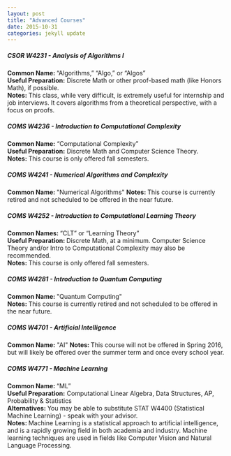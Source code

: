 ```yaml
---
layout: post
title: "Advanced Courses"
date: 2015-10-31 
categories: jekyll update
---
```


<h5>CSOR W4231 - Analysis of Algorithms I</h5>
<b>Common Name: </b>“Algorithms,”  “Algo,” or “Algos” <br>
<b>Useful Preparation:</b> Discrete Math or other proof-based math (like Honors Math), if possible.<br>
<b>Notes: </b>This class, while very difficult, is extremely useful for internship and job interviews. It covers algorithms from a theoretical perspective, with a focus on proofs.

<h5>COMS W4236 - Introduction to Computational Complexity</h5>
<b>Common Name:</b> “Computational Complexity”<br>
<b>Useful Preparation:</b> Discrete Math and Computer Science Theory.<br>
<b>Notes: </b>This course is only offered fall semesters.

<h5>COMS W4241 - Numerical Algorithms and Complexity </h5>
<b>Common Name: </b>"Numerical Algorithms"
<b>Notes: </b> This course is currently retired and not scheduled to be offered in the near future. 

<h5>COMS W4252 - Introduction to Computational Learning Theory</h5>
<b>Common Names: </b>“CLT” or “Learning Theory”<br>
<b>Useful Preparation: </b>Discrete Math, at a minimum. Computer Science Theory and/or Intro to Computational Complexity may also be recommended. <br>
<b>Notes: </b>This course is only offered fall semesters.

<h5>COMS W4281 - Introduction to Quantum Computing </h5>
<b>Common Name: </b> "Quantum Computing" <br>
<b>Notes: </b> This course is currently retired and not scheduled to be offered in the near future.

<h5>COMS W4701 - Artificial Intelligence </h5>
<b>Common Name:</b> "AI"
<b>Notes: </b> This course will not be offered in Spring 2016, but will likely be offered over the summer term and once every school year. 

<h5>COMS W4771 - Machine Learning</h5>
<b>Common Name: </b>“ML”<br>
<b>Useful Preparation:</b> Computational Linear Algebra, Data Structures, AP, Probability & Statistics<br>
<b>Alternatives: </b>You may be able to  substitute STAT W4400 (Statistical Machine Learning) - speak with your advisor.<br>
<b>Notes: </b>Machine Learning is a statistical approach to artificial intelligence, and is a rapidly growing field in both academia and industry. Machine learning techniques are used in fields like Computer Vision and Natural Language Processing.

